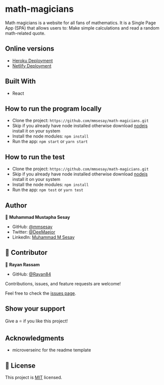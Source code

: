 # math-magicians
Math magicians is a website for all fans of mathematics. It is a Single Page App (SPA) that allows users to:  Make simple calculations and read a random math-related quote.

## Online versions
- [Heroku Deployment](https://react-math-magician.herokuapp.com/)
- [Netlify Deployment](https://jovial-kowalevski-972645.netlify.app/)

## Built With

- React

## How to run the program locally
- Clone the project: ```https://github.com/mmsesay/math-magicians.git```
- Skip if you already have node installed otherwise download [nodejs](https://nodejs.org/en/download/) install it on your system
- Install the node modules: ```npm install```
- Run the app: ```npm start``` or ```yarn start```

## How to run the test
- Clone the project: ```https://github.com/mmsesay/math-magicians.git```
- Skip if you already have node installed otherwise download [nodejs](https://nodejs.org/en/download/) install it on your system
- Install the node modules: ```npm install```
- Run the app: ```npm test``` or ```yarn test```

## Author

👤 **Muhammad Mustapha Sesay**

- GitHub: [@mmsesay](https://github.com/mmsesay)
- Twitter: [@DeeMaejor](https://twitter.com/DeeMaejor)
- LinkedIn: [Muhammad M Sesay](https://linkedin.com/in/muhammad-m-sesay)


## 🤝 Contributor

👤 **Rayan Rassam**

- GitHub: [@Rayan84](https://github.com/Rayan84)

Contributions, issues, and feature requests are welcome!

Feel free to check the [issues page](../../issues/).

## Show your support

Give a ⭐️ if you like this project!

## Acknowledgments
- microverseinc for the readme template
## 📝 License

This project is [MIT](./MIT.md) licensed.